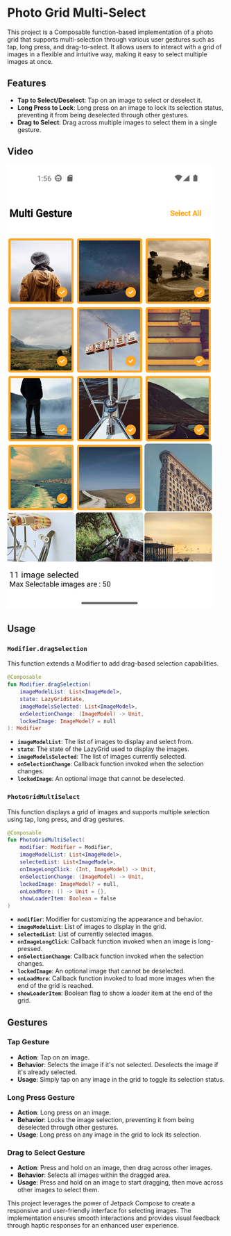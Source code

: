
# Photo Grid Multi-Select

This project is a Composable function-based implementation of a photo grid that supports multi-selection through various user gestures such as tap, long press, and drag-to-select. It allows users to interact with a grid of images in a flexible and intuitive way, making it easy to select multiple images at once.

## Features

- **Tap to Select/Deselect**: Tap on an image to select or deselect it.
- **Long Press to Lock**: Long press on an image to lock its selection status, preventing it from being deselected through other gestures.
- **Drag to Select**: Drag across multiple images to select them in a single gesture.

## Video

[![See Video here](video/Screenshot.png)](video/multi_gesture.mp4)

## Usage

### `Modifier.dragSelection`

This function extends a Modifier to add drag-based selection capabilities.

```kotlin
@Composable
fun Modifier.dragSelection(
    imageModelList: List<ImageModel>,
    state: LazyGridState,
    imageModelsSelected: List<ImageModel>,
    onSelectionChange: (ImageModel) -> Unit,
    lockedImage: ImageModel? = null
): Modifier
```

- **`imageModelList`**: The list of images to display and select from.
- **`state`**: The state of the LazyGrid used to display the images.
- **`imageModelsSelected`**: The list of images currently selected.
- **`onSelectionChange`**: Callback function invoked when the selection changes.
- **`lockedImage`**: An optional image that cannot be deselected.

### `PhotoGridMultiSelect`

This function displays a grid of images and supports multiple selection using tap, long press, and drag gestures.

```kotlin
@Composable
fun PhotoGridMultiSelect(
    modifier: Modifier = Modifier,
    imageModelList: List<ImageModel>,
    selectedList: List<ImageModel>,
    onImageLongClick: (Int, ImageModel) -> Unit,
    onSelectionChange: (ImageModel) -> Unit,
    lockedImage: ImageModel? = null,
    onLoadMore: () -> Unit = {},
    showLoaderItem: Boolean = false
)
```

- **`modifier`**: Modifier for customizing the appearance and behavior.
- **`imageModelList`**: List of images to display in the grid.
- **`selectedList`**: List of currently selected images.
- **`onImageLongClick`**: Callback function invoked when an image is long-pressed.
- **`onSelectionChange`**: Callback function invoked when the selection changes.
- **`lockedImage`**: An optional image that cannot be deselected.
- **`onLoadMore`**: Callback function invoked to load more images when the end of the grid is reached.
- **`showLoaderItem`**: Boolean flag to show a loader item at the end of the grid.

## Gestures

### Tap Gesture

- **Action**: Tap on an image.
- **Behavior**: Selects the image if it's not selected. Deselects the image if it's already selected.
- **Usage**: Simply tap on any image in the grid to toggle its selection status.

### Long Press Gesture

- **Action**: Long press on an image.
- **Behavior**: Locks the image selection, preventing it from being deselected through other gestures.
- **Usage**: Long press on any image in the grid to lock its selection.

### Drag to Select Gesture

- **Action**: Press and hold on an image, then drag across other images.
- **Behavior**: Selects all images within the dragged area.
- **Usage**: Press and hold on an image to start dragging, then move across other images to select them.

This project leverages the power of Jetpack Compose to create a responsive and user-friendly interface for selecting images. The implementation ensures smooth interactions and provides visual feedback through haptic responses for an enhanced user experience.
